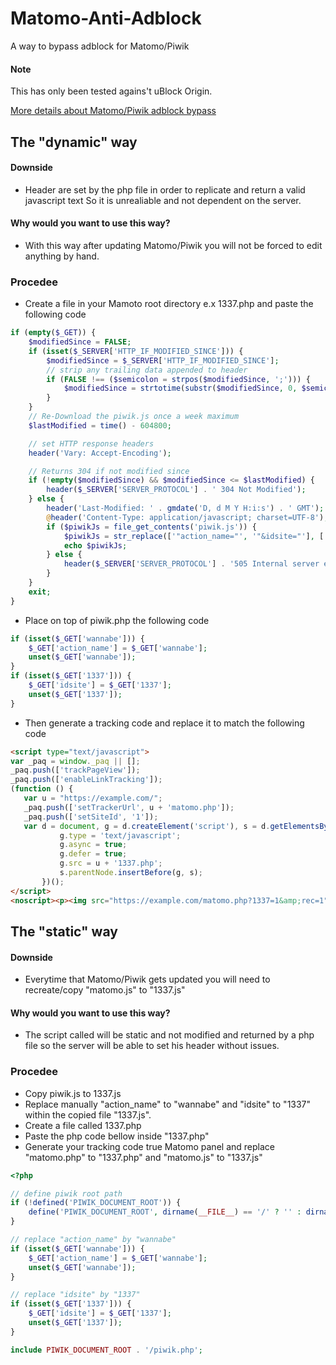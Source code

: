 # Matomo-Anti-Adblock
A way to bypass adblock for Matomo/Piwik

#### Note
This has only been tested agains't uBlock Origin.

[More details about Matomo/Piwik adblock bypass](https://github.com/matomo-org/matomo/issues/7364)

## The "dynamic" way

#### Downside
- Header are set by the php file in order to replicate and return a valid javascript text
So it is unrealiable and not dependent on the server.

#### Why would you want to use this way?
- With this way after updating Matomo/Piwik you will not be forced to edit anything by hand.

### Procedee
 - Create a file in your Mamoto root directory e.x 1337.php and paste the following code
```php
if (empty($_GET)) {
    $modifiedSince = FALSE;
    if (isset($_SERVER['HTTP_IF_MODIFIED_SINCE'])) {
        $modifiedSince = $_SERVER['HTTP_IF_MODIFIED_SINCE'];
        // strip any trailing data appended to header
        if (FALSE !== ($semicolon = strpos($modifiedSince, ';'))) {
            $modifiedSince = strtotime(substr($modifiedSince, 0, $semicolon));
        }
    }
    // Re-Download the piwik.js once a week maximum
    $lastModified = time() - 604800;

    // set HTTP response headers
    header('Vary: Accept-Encoding');

    // Returns 304 if not modified since
    if (!empty($modifiedSince) && $modifiedSince <= $lastModified) {
        header($_SERVER['SERVER_PROTOCOL'] . ' 304 Not Modified');
    } else {
        header('Last-Modified: ' . gmdate('D, d M Y H:i:s') . ' GMT');
        @header('Content-Type: application/javascript; charset=UTF-8');
        if ($piwikJs = file_get_contents('piwik.js')) {
            $piwikJs = str_replace(['"action_name="', '"&idsite="'], ['"wannabe="', '"&1337="'], $piwikJs);
            echo $piwikJs;
        } else {
            header($_SERVER['SERVER_PROTOCOL'] . '505 Internal server error');
        }
    }
    exit;
}
```
 - Place on top of piwik.php the following code
```php
if (isset($_GET['wannabe'])) {
    $_GET['action_name'] = $_GET['wannabe'];
    unset($_GET['wannabe']);
}
if (isset($_GET['1337'])) {
    $_GET['idsite'] = $_GET['1337'];
    unset($_GET['1337']);
}
```

 - Then generate a tracking code and replace it to match the following code
 ```html
<script type="text/javascript">
var _paq = window._paq || [];
_paq.push(['trackPageView']);
_paq.push(['enableLinkTracking']);
(function () {
    var u = "https://example.com/";
    _paq.push(['setTrackerUrl', u + 'matomo.php']);
    _paq.push(['setSiteId', '1']);
    var d = document, g = d.createElement('script'), s = d.getElementsByTagName('script')[0];
            g.type = 'text/javascript';
            g.async = true;
            g.defer = true;
            g.src = u + '1337.php';
            s.parentNode.insertBefore(g, s);
        })();
</script>
<noscript><p><img src="https://example.com/matomo.php?1337=1&amp;rec=1" style="border:0;" alt=""/></p></noscript>
```


## The "static" way

#### Downside
- Everytime that Matomo/Piwik gets updated you will need to recreate/copy "matomo.js" to "1337.js"

#### Why would you want to use this way?
- The script called will be static and not modified and returned by a php file so the server will be able to set his header without issues.

### Procedee
- Copy piwik.js to 1337.js
- Replace manually "action_name" to "wannabe" and "idsite" to "1337" within the copied file "1337.js".
- Create a file called 1337.php
- Paste the php code bellow inside "1337.php"
- Generate your tracking code true Matomo panel and replace "matomo.php" to "1337.php" and "matomo.js" to "1337.js"

```php
<?php

// define piwik root path
if (!defined('PIWIK_DOCUMENT_ROOT')) {
    define('PIWIK_DOCUMENT_ROOT', dirname(__FILE__) == '/' ? '' : dirname(__FILE__));
}

// replace "action_name" by "wannabe"
if (isset($_GET['wannabe'])) {
    $_GET['action_name'] = $_GET['wannabe'];
    unset($_GET['wannabe']);
}

// replace "idsite" by "1337"
if (isset($_GET['1337'])) {
    $_GET['idsite'] = $_GET['1337'];
    unset($_GET['1337']);
}

include PIWIK_DOCUMENT_ROOT . '/piwik.php';
```

